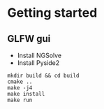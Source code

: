 # Getting started

## GLFW gui
 - Install NGSolve
 - Install Pyside2
```
mkdir build && cd build
cmake ..
make -j4 
make install
make run
```
